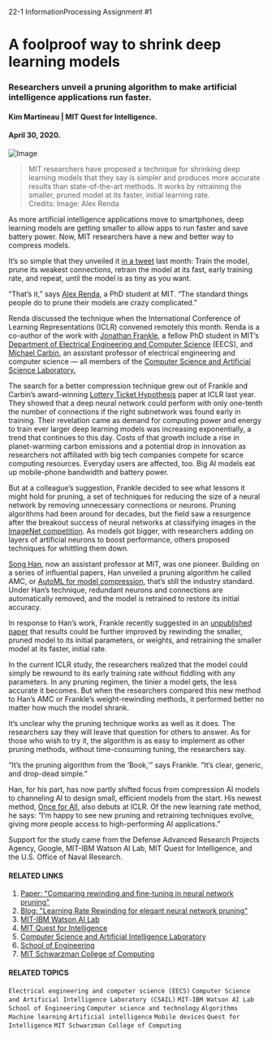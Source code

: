 22-1 InformationProcessing Assignment #1

# A foolproof way to shrink deep learning models
### Researchers unveil a pruning algorithm to make artificial intelligence applications run faster.   
#### Kim Martineau | MIT Quest for Intelligence.  
#### April 30, 2020.  

![Image](https://news.mit.edu/sites/default/files/styles/news_article__image_gallery/public/images/202004/learning_rate_rewinding.png?itok=gmiKfotm "Image")
> MIT researchers have proposed a technique for shrinking deep learning models that they say is simpler and produces more accurate results than state-of-the-art methods. It works by retraining the smaller, pruned model at its faster, initial learning rate.  
Credits: Image: Alex Renda


As more artificial intelligence applications move to smartphones, deep learning models are getting smaller to allow apps to run faster and save battery power. Now, MIT researchers have a new and better way to compress models.  

It’s so simple that they unveiled it [in a tweet](https://twitter.com/alex_renda_/status/1237393727389184007) last month: Train the model, prune its weakest connections, retrain the model at its fast, early training rate, and repeat, until the model is as tiny as you want.  
 

“That’s it,” says [Alex Renda](https://alexrenda.com), a PhD student at MIT. “The standard things people do to prune their models are crazy complicated.”  

Renda discussed the technique when the International Conference of Learning Representations (ICLR) convened remotely this month. Renda is a co-author of the work with [Jonathan Frankle](http://www.jfrankle.com), a fellow PhD student in MIT’s [Department of Electrical Engineering and Computer Science](https://www.eecs.mit.edu) (EECS), and [Michael Carbin](https://www.csail.mit.edu/person/michael-carbin), an assistant professor of electrical engineering and computer science — all members of the [Computer Science and Artificial Science Laboratory.](https://www.csail.mit.edu/)  

The search for a better compression technique grew out of Frankle and Carbin’s award-winning [Lottery Ticket Hypothesis](https://arxiv.org/pdf/1803.03635.pdf) paper at ICLR last year. They showed that a deep neural network could perform with only one-tenth the number of connections if the right subnetwork was found early in training. Their revelation came as demand for computing power and energy to train ever larger deep learning models was increasing exponentially, a trend that continues to this day. Costs of that growth include a rise in planet-warming carbon emissions and a potential drop in innovation as researchers not affiliated with big tech companies compete for scarce computing resources. Everyday users are affected, too. Big AI models eat up mobile-phone bandwidth and battery power.  

But at a colleague’s suggestion, Frankle decided to see what lessons it might hold for pruning, a set of techniques for reducing the size of a neural network by removing unnecessary connections or neurons. Pruning algorithms had been around for decades, but the field saw a resurgence after the breakout success of neural networks at classifying images in the [ImageNet competition](https://qz.com/1034972/the-data-that-changed-the-direction-of-ai-research-and-possibly-the-world/). As models got bigger, with researchers adding on layers of artificial neurons to boost performance, others proposed techniques for whittling them down. 

[Song Han](https://songhan.mit.edu/), now an assistant professor at MIT, was one pioneer. Building on a series of influential papers, Han unveiled a pruning algorithm he called AMC, or [AutoML for model compression](https://arxiv.org/pdf/1802.03494.pdf), that’s still the industry standard. Under Han’s technique, redundant neurons and connections are automatically removed, and the model is retrained to restore its initial accuracy. 

In response to Han’s work, Frankle recently suggested in an [unpublished paper](https://arxiv.org/abs/1803.03635) that results could be further improved by rewinding the smaller, pruned model to its initial parameters, or weights, and retraining the smaller model at its faster, initial rate. 

In the current ICLR study, the researchers realized that the model could simply be rewound to its early training rate without fiddling with any parameters. In any pruning regimen, the tinier a model gets, the less accurate it becomes. But when the researchers compared this new method to Han’s AMC or Frankle’s weight-rewinding methods, it performed better no matter how much the model shrank. 

It’s unclear why the pruning technique works as well as it does. The researchers say they will leave that question for others to answer. As for those who wish to try it, the algorithm is as easy to implement as other pruning methods, without time-consuming tuning, the researchers say. 

“It’s the pruning algorithm from the ‘Book,’” says Frankle. “It’s clear, generic, and drop-dead simple.”

Han, for his part, has now partly shifted focus from compression AI models to channeling AI to design small, efficient models from the start. His newest method, [Once for All](http://news.mit.edu/2020/artificial-intelligence-ai-carbon-footprint-0423), also debuts at ICLR. Of the new learning rate method, he says: “I’m happy to see new pruning and retraining techniques evolve, giving more people access to high-performing AI applications.” 

Support for the study came from the Defense Advanced Research Projects Agency, Google, MIT-IBM Watson AI Lab, MIT Quest for Intelligence, and the U.S. Office of Naval Research.  

#### RELATED LINKS
1. [Paper: "Comparing rewinding and fine-tuning in neural network pruning"](https://arxiv.org/abs/2003.02389)
2. [Blog: "Learning Rate Rewinding for elegant neural network pruning"](http://mitibm.mit.edu/research/blog/comparing-rewinding-and-fine-tuning-in-neural-network-pruning)
3. [MIT-IBM Watson AI Lab](https://mitibmwatsonailab.mit.edu/)
4. [MIT Quest for Intelligence](https://quest.mit.edu/)
5. [Computer Science and Artificial Intelligence Laboratory](https://www.csail.mit.edu/)
6. [School of Engineering](http://engineering.mit.edu/)
7. [MIT Schwarzman College of Computing](http://computing.mit.edu/)

#### RELATED TOPICS
`Electrical engineering and computer science (EECS)` `Computer Science and Artificial Intelligence Laboratory (CSAIL)` `MIT-IBM Watson AI Lab` `School of Engineering` `Computer science and technology` `Algorithms` `Machine learning` `Artificial intelligence` `Mobile devices` `Quest for Intelligence` `MIT Schwarzman College of Computing`
